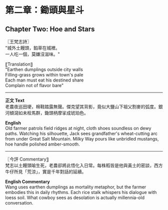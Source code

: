 # 第二章：鋤頭與星斗  
## Chapter Two: Hoe and Stars

〖王梵志詩〗  
"城外土饅頭，餡草在城裡。  
一人吃一個，莫嫌沒滋味。"

〖Translation〗  
"Earthen dumplings outside city walls  
Filling-grass grows within town's pale  
Each man must eat his destined share  
Complain not of flavor bare"

---

**正文 Text**  
老農夜巡田埂，棉鞋踏露無聲。傑克望其背影，竟似大鹽山下祖父割麥的弧度。銀河傾瀉如未栓馬群，鋤頭柄摩挲成琥珀色。

**English**  
Old farmer patrols field ridges at night, cloth shoes soundless on dewy paths. Watching his silhouette, Jack sees grandfather's wheat-cutting arc from under Great Salt Mountain. Milky Way pours like unbridled mustangs, hoe handle polished amber-smooth.

---

〖今評 Commentary〗  
梵志以土饅頭喻生死，老農卻將此悟化入日常。每株稻皆是他與黃土的密談，西方牛仔所見「荒涼」，實是千年對話的延續。

**English Commentary**  
Wang uses earthen dumplings as mortality metaphor, but the farmer embodies this in daily rhythms. Each rice stalk whispers his dialogue with loess soil. What cowboy sees as desolation is actually millennia-old conversation. 